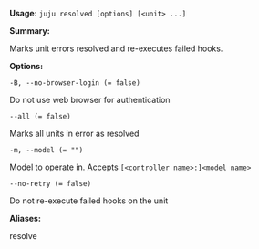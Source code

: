 **Usage:** `juju resolved [options] [<unit> ...]`

**Summary:**

Marks unit errors resolved and re-executes failed hooks.

**Options:**

`-B, --no-browser-login (= false)`

Do not use web browser for authentication

`--all (= false)`

Marks all units in error as resolved

`-m, --model (= "")`

Model to operate in. Accepts `[<controller name>:]<model name>`

`--no-retry (= false)`

Do not re-execute failed hooks on the unit

**Aliases:**

resolve

